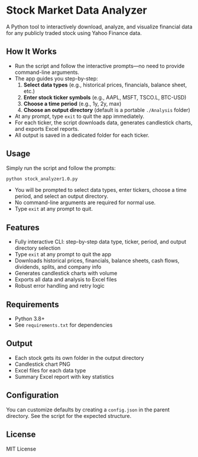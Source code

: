# Stock Market Data Analyzer

A Python tool to interactively download, analyze, and visualize financial data for any publicly traded stock using Yahoo Finance data.

## How It Works
- Run the script and follow the interactive prompts—no need to provide command-line arguments.
- The app guides you step-by-step:
  1. **Select data types** (e.g., historical prices, financials, balance sheet, etc.)
  2. **Enter stock ticker symbols** (e.g., AAPL, MSFT, TSCO.L, BTC-USD)
  3. **Choose a time period** (e.g., 1y, 2y, max)
  4. **Choose an output directory** (default is a portable `./Analysis` folder)
- At any prompt, type `exit` to quit the app immediately.
- For each ticker, the script downloads data, generates candlestick charts, and exports Excel reports.
- All output is saved in a dedicated folder for each ticker.

## Usage
Simply run the script and follow the prompts:

```bash
python stock_analyzer1.0.py
```

- You will be prompted to select data types, enter tickers, choose a time period, and select an output directory.
- No command-line arguments are required for normal use.
- Type `exit` at any prompt to quit.

## Features
- Fully interactive CLI: step-by-step data type, ticker, period, and output directory selection
- Type `exit` at any prompt to quit the app
- Downloads historical prices, financials, balance sheets, cash flows, dividends, splits, and company info
- Generates candlestick charts with volume
- Exports all data and analysis to Excel files
- Robust error handling and retry logic

## Requirements
- Python 3.8+
- See `requirements.txt` for dependencies

## Output
- Each stock gets its own folder in the output directory
- Candlestick chart PNG
- Excel files for each data type
- Summary Excel report with key statistics

## Configuration
You can customize defaults by creating a `config.json` in the parent directory. See the script for the expected structure.

## License
MIT License

